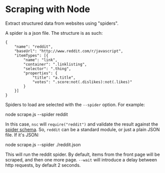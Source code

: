 # Scraping with Node

Extract structured data from websites using "spiders".

A spider is a json file. The structure is as such:

```
{
    "name": "reddit",
    "baseUrl": "http://www.reddit.com/r/javascript",
    "itemTypes": [{
        "name": "link",
        "container": ".linklisting",
        "selector": ".thing",
        "properties": {
            "title": "a.title",
            "votes": ".score:not(.dislikes):not(.likes)"
        }
    }]
}
```

Spiders to load are selected with the `--spider` option. For example:

  node scrape.js  --spider reddit

In this case, `nsc` will `require("reddit")` and validate the result against
the [spider schema]("schemas/spider-v1.json"). So, `reddit` can be a standard
module, or just a plain JSON file. If it's JSON:

  node scrape.js  --spider ./reddit.json

This will run the reddit spider. By default, items from the front page will
be scraped, and then one more page. `--wait` will introduce a delay between
http requests, by default 2 seconds.
